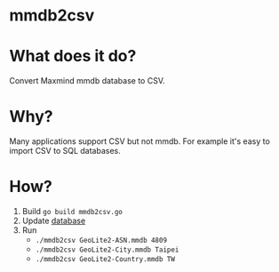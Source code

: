 # mmdb2csv

# What does it do?

Convert Maxmind mmdb database to CSV.

# Why?

Many applications support CSV but not mmdb.  For example it's easy to import CSV to SQL databases.

# How?

1. Build `go build mmdb2csv.go`
2. Update [database](https://github.com/P3TERX/GeoLite.mmdb)
3. Run
   * `./mmdb2csv GeoLite2-ASN.mmdb 4809`
   * `./mmdb2csv GeoLite2-City.mmdb Taipei`
   * `./mmdb2csv GeoLite2-Country.mmdb TW`


